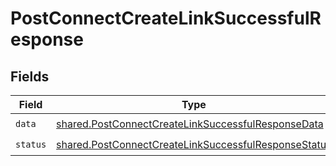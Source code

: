 # PostConnectCreateLinkSuccessfulResponse


## Fields

| Field                                                                                                                        | Type                                                                                                                         | Required                                                                                                                     | Description                                                                                                                  |
| ---------------------------------------------------------------------------------------------------------------------------- | ---------------------------------------------------------------------------------------------------------------------------- | ---------------------------------------------------------------------------------------------------------------------------- | ---------------------------------------------------------------------------------------------------------------------------- |
| `data`                                                                                                                       | [shared.PostConnectCreateLinkSuccessfulResponseData](../../models/shared/postconnectcreatelinksuccessfulresponsedata.md)     | :heavy_check_mark:                                                                                                           | N/A                                                                                                                          |
| `status`                                                                                                                     | [shared.PostConnectCreateLinkSuccessfulResponseStatus](../../models/shared/postconnectcreatelinksuccessfulresponsestatus.md) | :heavy_check_mark:                                                                                                           | N/A                                                                                                                          |